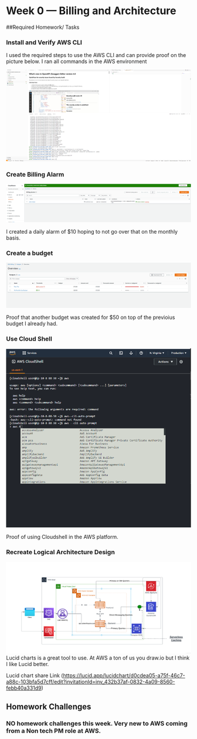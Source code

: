 # Week 0 — Billing and Architecture

##Required Homework/ Tasks 

### Install and Verify AWS CLI

I used the required steps to use the AWS CLI and can provide proof on the picture below. I ran all commands in the AWS environment 

![INstalling AWS CLI](assets/CLI_Linux_install.png)

### Create Billing Alarm

![Billing Alarm](assets/daily_alarm.png)

I created a daily alarm of $10 hoping to not go over that on the monthly basis. 

### Create a budget 

![Proof of budget being created](assets/budget.png)

Proof that another budget was created for $50 on top of the previoius budget I already had. 

### Use Cloud Shell

![Proof of cloud shell use](assets/CLOUDSHELL.png)

Proof of using Cloudshell in the AWS platform. 

### Recreate Logical Architecture Design

![Andrews Architectural Design](assets/Andrews_architecture_diagram.png)
Lucid charts is a great tool to use. At AWS a ton of us you draw.io but I think I like Lucid better. 

Lucid chart share Link (https://lucid.app/lucidchart/d0cdea05-a75f-46c7-a88c-103bfa5d7cff/edit?invitationId=inv_432b37af-0832-4a09-8560-febb40a331d9)

## Homework Challenges 

### NO homework challenges this week. Very new to AWS coming from a Non tech PM role at AWS. 
